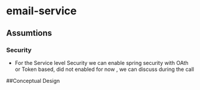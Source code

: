 # email-service
## Assumtions 
### Security 
 - For the Service level Security we can enable spring security with OAth or Token based, did not enabled for now , we can discuss during the call
 
##Conceptual Design
